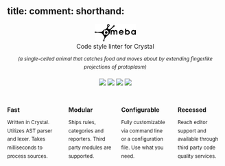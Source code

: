 title:
comment:
  shorthand: 
---

<p align="center">
  <img height="40" src="gallery/logo.png"> <br>
  Code style linter for Crystal <br>
  <p align="center">
    <sup>
      <i> (a single-celled animal that catches food and moves about by extending fingerlike projections of protoplasm) </i>
    </sup>
  </p>
  <p align="center">
    <a class='badge' href="https://travis-ci.org/crystal-ameba/ameba"><img src="https://travis-ci.org/crystal-ameba/ameba.svg?branch=master"></a>
    <a class='badge' href="https://github.com/crystal-ameba/ameba/releases"><img src="https://img.shields.io/github/release/crystal-ameba/ameba.svg?maxAge=360"></a>
    <a class='badge' href="https://github.com/crystal-ameba/ameba/blob/master/LICENSE"><img src="https://img.shields.io/github/license/crystal-ameba/ameba.svg"></a>
    <a class='badge' href="https://gitter.im/veelenga/ameba?utm_source=badge&utm_medium=badge&utm_campaign=pr-badge"><img src="https://badges.gitter.im/veelenga/ameba.svg"></a>
  </p>
</p>

<br>

<div class="columns is-multiline is-mobile">
  <div class="column is-half-mobile">
    <p><b>Fast</b></p>
    <sup>
      Written in Crystal. Utilizes AST parser and lexer. Takes milliseconds to process sources.
    </sup>
  </div>
  <div class="column is-half-mobile">
    <p><b>Modular</b></p>
    <sup>
      Ships rules, categories and reporters. Third party modules are supported.
    </sup>
  </div>
  <div class="column is-half-mobile">
    <p><b>Configurable</b></p>
    <sup>
      Fully customizable via command line or a configuration file. Use what you need.
    </sup>
  </div>
  <div class="column is-half-mobile">
    <p><b>Recessed</b></p>
    <sup>
      Reach editor support and available through third party code quality services.
    </sup>
  </div>
</div>
